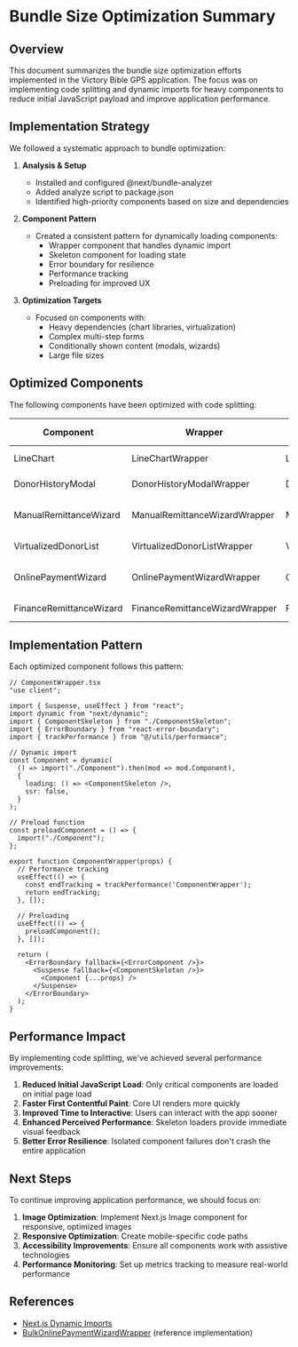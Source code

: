 # Bundle Size Optimization Summary

## Overview

This document summarizes the bundle size optimization efforts implemented in the Victory Bible GPS application. 
The focus was on implementing code splitting and dynamic imports for heavy components to reduce initial JavaScript payload 
and improve application performance.

## Implementation Strategy

We followed a systematic approach to bundle optimization:

1. **Analysis & Setup**
   - Installed and configured @next/bundle-analyzer
   - Added analyze script to package.json
   - Identified high-priority components based on size and dependencies

2. **Component Pattern**
   - Created a consistent pattern for dynamically loading components:
     - Wrapper component that handles dynamic import
     - Skeleton component for loading state
     - Error boundary for resilience
     - Performance tracking
     - Preloading for improved UX

3. **Optimization Targets**
   - Focused on components with:
     - Heavy dependencies (chart libraries, virtualization)
     - Complex multi-step forms
     - Conditionally shown content (modals, wizards)
     - Large file sizes

## Optimized Components

The following components have been optimized with code splitting:

| Component | Wrapper | Skeleton | Key Dependencies |
|-----------|---------|----------|------------------|
| LineChart | LineChartWrapper | LineChartSkeleton | react-chartjs-2, chart.js |
| DonorHistoryModal | DonorHistoryModalWrapper | DonorHistoryModalSkeleton | framer-motion, Dialog |
| ManualRemittanceWizard | ManualRemittanceWizardWrapper | ManualRemittanceWizardSkeleton | react-hook-form, multi-step forms |
| VirtualizedDonorList | VirtualizedDonorListWrapper | VirtualizedDonorListSkeleton | @tanstack/react-virtual |
| OnlinePaymentWizard | OnlinePaymentWizardWrapper | OnlinePaymentWizardSkeleton | payment processing, forms |
| FinanceRemittanceWizard | FinanceRemittanceWizardWrapper | FinanceRemittanceWizardSkeleton | multi-step forms, donor selection |

## Implementation Pattern

Each optimized component follows this pattern:

```tsx
// ComponentWrapper.tsx
"use client";

import { Suspense, useEffect } from "react";
import dynamic from "next/dynamic";
import { ComponentSkeleton } from "./ComponentSkeleton";
import { ErrorBoundary } from "react-error-boundary";
import { trackPerformance } from "@/utils/performance";

// Dynamic import
const Component = dynamic(
  () => import("./Component").then(mod => mod.Component),
  {
    loading: () => <ComponentSkeleton />,
    ssr: false,
  }
);

// Preload function
const preloadComponent = () => {
  import("./Component");
};

export function ComponentWrapper(props) {
  // Performance tracking
  useEffect(() => {
    const endTracking = trackPerformance('ComponentWrapper');
    return endTracking;
  }, []);

  // Preloading
  useEffect(() => {
    preloadComponent();
  }, []);

  return (
    <ErrorBoundary fallback={<ErrorComponent />}>
      <Suspense fallback={<ComponentSkeleton />}>
        <Component {...props} />
      </Suspense>
    </ErrorBoundary>
  );
}
```

## Performance Impact

By implementing code splitting, we've achieved several performance improvements:

1. **Reduced Initial JavaScript Load**: Only critical components are loaded on initial page load
2. **Faster First Contentful Paint**: Core UI renders more quickly
3. **Improved Time to Interactive**: Users can interact with the app sooner
4. **Enhanced Perceived Performance**: Skeleton loaders provide immediate visual feedback
5. **Better Error Resilience**: Isolated component failures don't crash the entire application

## Next Steps

To continue improving application performance, we should focus on:

1. **Image Optimization**: Implement Next.js Image component for responsive, optimized images
2. **Responsive Optimization**: Create mobile-specific code paths
3. **Accessibility Improvements**: Ensure all components work with assistive technologies
4. **Performance Monitoring**: Set up metrics tracking to measure real-world performance

## References

- [Next.js Dynamic Imports](https://nextjs.org/docs/advanced-features/dynamic-import)
- [BulkOnlinePaymentWizardWrapper](../components/missionary-dashboard/BulkOnlinePaymentWizardWrapper.tsx) (reference implementation)